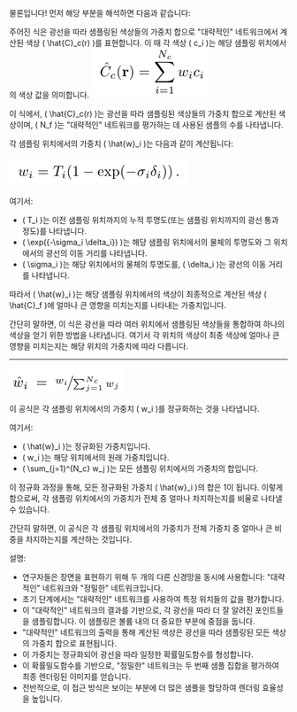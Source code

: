물론입니다! 먼저 해당 부분을 해석하면 다음과 같습니다:

주어진 식은 광선을 따라 샘플링된 색상들의 가중치 합으로 "대략적인" 네트워크에서 계산된 색상 \( \hat{C}_c(r) \)를 표현합니다. 이 때 각 색상 \( c_i \)는 해당 샘플링 위치에서의 색상 값을 의미합니다.
![Alt text](image-11.png)

이 식에서, \( \hat{C}_c(r) \)는 광선을 따라 샘플링된 색상들의 가중치 합으로 계산된 색상이며, \( N_f \)는 "대략적인" 네트워크를 평가하는 데 사용된 샘플의 수를 나타냅니다.

각 샘플링 위치에서의 가중치 \( \hat{w}_i \)는 다음과 같이 계산됩니다:

![Alt text](image-12.png)

여기서:
- \( T_i \)는 이전 샘플링 위치까지의 누적 투명도(또는 샘플링 위치까지의 광선 통과 정도)를 나타냅니다.
- \( \exp({-\sigma_i \delta_i}) \)는 해당 샘플링 위치에서의 물체의 투명도와 그 위치에서의 광선의 이동 거리를 나타냅니다. 
- \( \sigma_i \)는 해당 위치에서의 물체의 투명도를, \( \delta_i \)는 광선의 이동 거리를 나타냅니다.

따라서 \( \hat{w}_i \)는 해당 샘플링 위치에서의 색상이 최종적으로 계산된 색상 \( \hat{C}_f \)에 얼마나 큰 영향을 미치는지를 나타내는 가중치입니다. 

간단히 말하면, 이 식은 광선을 따라 여러 위치에서 샘플링된 색상들을 통합하여 하나의 색상을 얻기 위한 방법을 나타냅니다. 여기서 각 위치의 색상이 최종 색상에 얼마나 큰 영향을 미치는지는 해당 위치의 가중치에 따라 다릅니다.

-----------



![Alt text](image-13.png)

이 공식은 각 샘플링 위치에서의 가중치 \( w_i \)를 정규화하는 것을 나타냅니다.


여기서:

- \( \hat{w}_i \)는 정규화된 가중치입니다.
- \( w_i \)는 해당 위치에서의 원래 가중치입니다.
- \( \sum_{j=1}^{N_c} w_j \)는 모든 샘플링 위치에서의 가중치의 합입니다.

이 정규화 과정을 통해, 모든 정규화된 가중치 \( \hat{w}_i \)의 합은 1이 됩니다. 이렇게 함으로써, 각 샘플링 위치에서의 가중치가 전체 중 얼마나 차지하는지를 비율로 나타낼 수 있습니다. 

간단히 말하면, 이 공식은 각 샘플링 위치에서의 가중치가 전체 가중치 중 얼마나 큰 비중을 차지하는지를 계산하는 것입니다.


설명:
- 연구자들은 장면을 표현하기 위해 두 개의 다른 신경망을 동시에 사용합니다: "대략적인" 네트워크와 "정밀한" 네트워크입니다.
- 초기 단계에서는 "대략적인" 네트워크를 사용하여 특정 위치들의 값을 평가합니다.
- 이 "대략적인" 네트워크의 결과를 기반으로, 각 광선을 따라 더 잘 알려진 포인트들을 샘플링합니다. 이 샘플링은 볼륨 내의 더 중요한 부분에 중점을 둡니다.
- "대략적인" 네트워크의 출력을 통해 계산된 색상은 광선을 따라 샘플링된 모든 색상의 가중치 합으로 표현됩니다.
- 이 가중치는 정규화되어 광선을 따라 일정한 확률밀도함수를 형성합니다.
- 이 확률밀도함수를 기반으로, "정밀한" 네트워크는 두 번째 샘플 집합을 평가하여 최종 렌더링된 이미지를 얻습니다. 
- 전반적으로, 이 접근 방식은 보이는 부분에 더 많은 샘플을 할당하여 렌더링 효율성을 높입니다.

